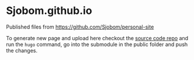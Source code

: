 # Sjobom.github.io
Published files from https://github.com/Sjobom/personal-site

To generate new page and upload here checkout the [source code repo](https://github.com/Sjobom/personal-site) and run the `hugo` command, go into the submodule in the public folder and push the changes.
